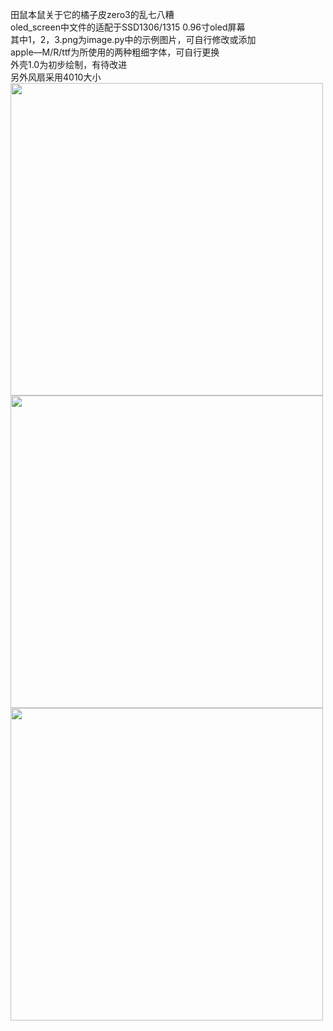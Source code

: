 田鼠本鼠关于它的橘子皮zero3的乱七八糟  
oled_screen中文件的适配于SSD1306/1315 0.96寸oled屏幕    
其中1，2，3.png为image.py中的示例图片，可自行修改或添加    
apple—M/R/ttf为所使用的两种粗细字体，可自行更换    
外壳1.0为初步绘制，有待改进  
另外风扇采用4010大小
<img src="https://github.com/tianshubenshu/OPIzero3/blob/main/README/1.jpg" width="500px">  
<img src="https://github.com/tianshubenshu/OPIzero3/blob/main/README/3.jpg" width="500px">  
<img src="https://github.com/tianshubenshu/OPIzero3/blob/main/README/4.jpg" width="500px">  

